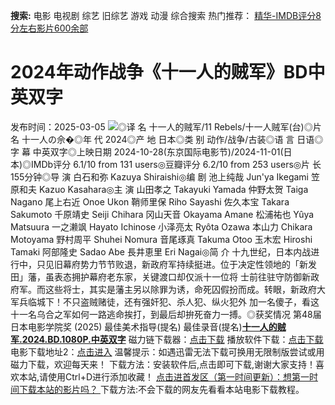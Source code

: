 **搜索:** 电影 电视剧 综艺 旧综艺 游戏 动漫 综合搜索 热门推荐： [精华-IMDB评分8分左右影片600余部](https://www.dytt8.com/html/gndy/jddy/20160320/50510.html)
# 2024年动作战争《十一人的贼军》BD中英双字
发布时间：2025-03-05 
![](https://img9.doubanio.com/view/photo/l_ratio_poster/public/p2914077098.jpg)◎译 名 十一人的贼军/11 Rebels/十一人贼军(台)◎片 名 十一人の佘�◎年 代 2024◎产 地 日本◎类 别 动作/战争/古装◎语 言 日语◎字 幕 中英双字◎上映日期 2024-10-28(东京国际电影节)/2024-11-01(日本)◎IMDb评分 6.1/10 from 131 users◎豆瓣评分 6.2/10 from 253 users◎片 长 155分钟◎导 演 白石和弥 Kazuya Shiraishi◎编 剧 池上纯哉 Jun'ya Ikegami 笠原和夫 Kazuo Kasahara◎主 演 山田孝之 Takayuki Yamada 仲野太贺 Taiga Nagano 尾上右近 Onoe Ukon 鞘师里保 Riho Sayashi 佐久本宝 Takara Sakumoto 千原靖史 Seiji Chihara 冈山天音 Okayama Amane 松浦祐也 Yûya Matsuura 一之濑飒 Hayato Ichinose 小泽亮太 Ryôta Ozawa 本山力 Chikara Motoyama 野村周平 Shuhei Nomura 音尾琢真 Takuma Otoo 玉木宏 Hiroshi Tamaki 阿部隆史 Sadao Abe 長井恵里 Eri Nagai◎简 介 十九世纪，日本内战进行中，只见旧幕府势力节节败退，新政府军持续挺进。位于决定性领地的「新发田」藩，虽表态拥护幕府老东家，关键渡口却仅派十一位将 士前往驻守防御新政府军。而这些将士，其实是藩主另以除罪为诱，命死囚假扮而成。转眼，新政府大军兵临城下！不只盗贼赌徒，还有强奸犯、杀人犯、纵火犯外 加一名傻子，看这十一名乌合之军如何一路逃命挨打，到最后却拚死奋力一搏。◎获奖情况 第48届日本电影学院奖 (2025) 最佳美术指导(提名) 最佳录音(提名)[**十一人的贼军.2024.BD.1080P.中英双字**](magnet:?xt=urn:btih:5efc60fd650e40d4d79e11d65e327eea484946ef&dn=%e9%98%b3%e5%85%89%e7%94%b5%e5%bd%b1dygod.org.%e5%8d%81%e4%b8%80%e4%ba%ba%e7%9a%84%e8%b4%bc%e5%86%9b.2024.BD.1080P.%e4%b8%ad%e8%8b%b1%e5%8f%8c%e5%ad%97.mkv&tr=udp%3a%2f%2ftracker.opentrackr.org%3a1337%2fannounce&tr=udp%3a%2f%2fexodus.desync.com%3a6969%2fannounce) 磁力链下载器：[点击下载](https://dygod.org/js/bt.htm "qBittorrent") 播放软件下载：[点击下载](https://dygod.org/js/player.htm "PotPlayer") 电影下载地址2：[点击进入](https://dygod.org/ "阳光电影") 温馨提示：如遇迅雷无法下载可换用无限制版尝试或用磁力下载，欢迎每天来！  下载方法：安装软件后,点击即可下载,谢谢大家支持！喜欢本站,请使用Ctrl+D进行添加收藏！ [点击进首发区（第一时间更新）：想第一时间下载本站的影片吗？ ](https://www.ygdy8.net/)下载方法:不会下载的网友先看看本站电影下载教程。